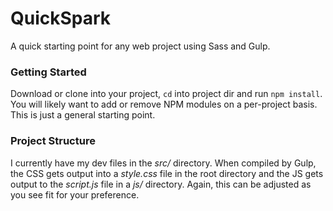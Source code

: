 # QuickSpark
A quick starting point for any web project using Sass and Gulp.

### Getting Started
Download or clone into your project, `cd` into project dir and run `npm install`. You will likely want to add or remove NPM modules on a per-project basis. This is just a general starting point.

### Project Structure
I currently have my dev files in the _src/_ directory. When compiled by Gulp, the CSS gets output into a _style.css_ file in the root directory and the JS gets output to the _script.js_ file in a _js/_ directory. Again, this can be adjusted as you see fit for your preference.
